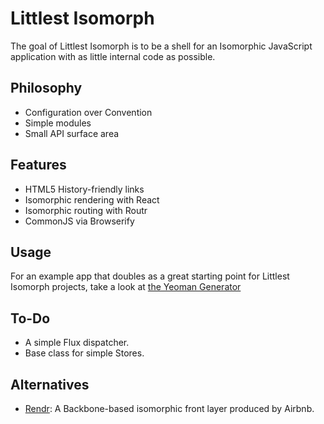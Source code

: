 # Littlest Isomorph

The goal of Littlest Isomorph is to be a shell for an Isomorphic JavaScript
application with as little internal code as possible.

## Philosophy

- Configuration over Convention
- Simple modules
- Small API surface area

## Features

- HTML5 History-friendly links
- Isomorphic rendering with React
- Isomorphic routing with Routr
- CommonJS via Browserify

## Usage

For an example app that doubles as a great starting point for Littlest Isomorph
projects, take a look at [the Yeoman Generator][generator]

## To-Do

- A simple Flux dispatcher.
- Base class for simple Stores.

## Alternatives

- [Rendr][rendr]: A Backbone-based isomorphic front layer produced by Airbnb.

[generator]: https://github.com/Schoonology/generator-littlest-isomorph
[rendr]: https://github.com/rendrjs/rendr
